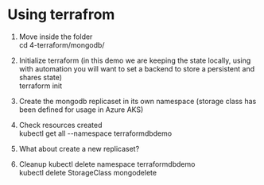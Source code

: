 # Using terrafrom

1. Move inside the folder  
cd 4-terraform/mongodb/  

2. Initialize terraform (in this demo we are keeping the state locally, using with automation you will want to set a backend to store a persistent and shares state)  
terraform init  

3. Create the mongodb replicaset in its own namespace (storage class has been defined for usage in Azure AKS)  


4. Check resources created  
kubectl get all --namespace terraformdbdemo  

5. What about create a new replicaset?  


6. Cleanup
kubectl delete namespace terraformdbdemo  
kubectl delete StorageClass mongodelete  
